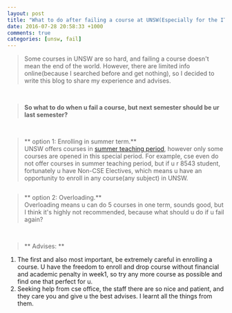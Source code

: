 ```yaml
---
layout: post
title: "What to do after failing a course at UNSW(Especially for the IT 8543)"
date: 2016-07-28 20:58:33 +1000
comments: true
categories: [unsw, fail]
---
```


> Some courses in UNSW are so hard, and failing a course doesn't mean the end of the world. However, there are limited info online(because I searched before and get nothing), so I decided to write this blog to share my experience and advises.     

<!--more-->
<br>

> **So what to do when u fail a course, but next semester should be ur last semester?**       
<br>  

> ** option 1: Enrolling in summer term.**    
UNSW offers courses in [summer teaching period](http://timetable.unsw.edu.au/2016/KENSUGRDU1.html), however only some courses are opened in this special period. For example, cse even do not offer courses in summer teaching period, but if u r 8543 student, fortunately u have Non-CSE Electives, which means u have an opportunity to enroll in any course(any subject) in UNSW.     
<img style="max-height:300px" class="lazy" data-original="/images/blog/160729_unsw_fails/elective.png">     
<br> 

> ** option 2: Overloading.**    
Overloading means u can do 5 courses in one term, sounds good, but I think it's highly not recommended, because what should u do if u fail again?     
<br> 

> ** Advises: **    
1. The first and also most important, be extremely careful in enrolling a course. U have the freedom to enroll and drop course without financial and academic penalty in week1, so try any more course as possible and find one that perfect for u.     
2. Seeking help from cse office, the staff there are so nice and patient, and they care you and give u the best advises. I learnt all the things from them.     
<img style="max-height:500px" class="lazy" data-original="/images/blog/160729_unsw_fails/cseoffice.jpg">     
<br> 


